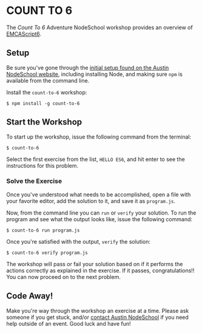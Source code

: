 # COUNT TO 6 #

The _Count To 6_ Adventure NodeSchool workshop provides an overview of
[EMCAScript6](http://wiki.ecmascript.org/doku.php?id=harmony:specification_drafts).

## Setup ##

Be sure you've gone through the
[initial setup found on the Austin NodeSchool website](http://nodeschool.io/austin/#getting-started),
including installing Node, and making sure `npm` is available from the command line.

Install the `count-to-6` workshop:

`$ npm install -g count-to-6`

## Start the Workshop ##

To start up the workshop, issue the following command from the terminal:

`$ count-to-6`

Select the first exercise from the list, `HELLO ES6`, and hit enter to see the
instructions for this problem.

### Solve the Exercise ###

Once you've understood what needs to be accomplished, open a file with your
favorite editor, add the solution to it, and save it as `program.js`.

Now, from the command line you can `run` or `verify` your solution. To run
the program and see what the output looks like, issue the following command:

`$ count-to-6 run program.js`

Once you're satisfied with the output, `verify` the solution:

`$ count-to-6 verify program.js`

The workshop will pass or fail your solution based on if it performs the actions
correctly as explained in the exercise. If it passes, congratulations!! You can
now proceed on to the next problem.

## Code Away! ##

Make you're way through the workshop an exercise at a time. Please ask someone
if you get stuck, and/or
[contact Austin NodeSchool](http://nodeschool.io/austin/#contact) if you need help
outside of an event. Good luck and have fun!